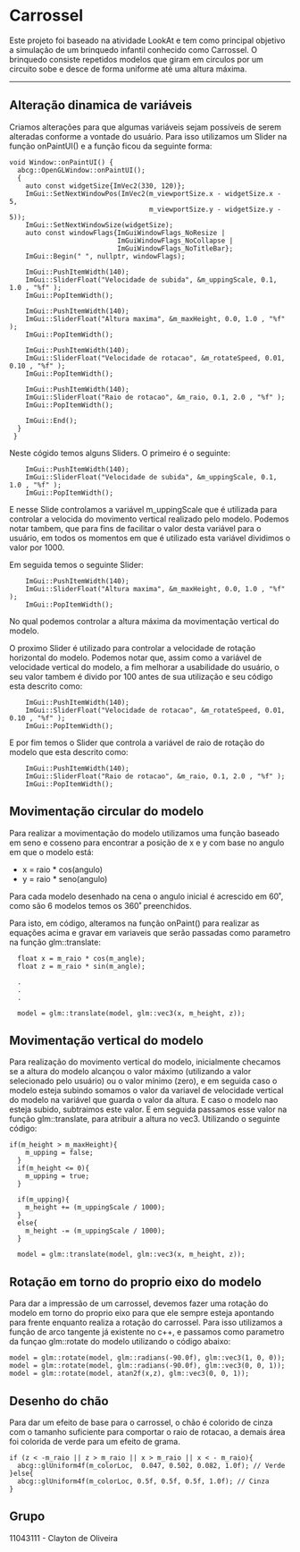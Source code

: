 # Carrossel

Este projeto foi baseado na atividade LookAt e tem como principal objetivo a simulação de um brinquedo infantil conhecido como Carrossel.
O brinquedo consiste repetidos modelos que giram em circulos por um circuito sobe e desce de forma uniforme até uma altura máxima.

***
## Alteração dinamica de variáveis

Criamos alterações para que algumas variáveis sejam possíveis de serem alteradas conforme a vontade do usuário. Para isso utilizamos um Slider na função onPaintUI() e a função ficou da seguinte forma:
```
void Window::onPaintUI() {
  abcg::OpenGLWindow::onPaintUI();
  {
    auto const widgetSize{ImVec2(330, 120)};
    ImGui::SetNextWindowPos(ImVec2(m_viewportSize.x - widgetSize.x - 5,
                                   m_viewportSize.y - widgetSize.y - 5));
    ImGui::SetNextWindowSize(widgetSize);
    auto const windowFlags{ImGuiWindowFlags_NoResize |
                           ImGuiWindowFlags_NoCollapse |
                           ImGuiWindowFlags_NoTitleBar};
    ImGui::Begin(" ", nullptr, windowFlags);

    ImGui::PushItemWidth(140);
    ImGui::SliderFloat("Velocidade de subida", &m_uppingScale, 0.1, 1.0 , "%f" );
    ImGui::PopItemWidth();

    ImGui::PushItemWidth(140);
    ImGui::SliderFloat("Altura maxima", &m_maxHeight, 0.0, 1.0 , "%f" );
    ImGui::PopItemWidth();

    ImGui::PushItemWidth(140);
    ImGui::SliderFloat("Velocidade de rotacao", &m_rotateSpeed, 0.01, 0.10 , "%f" );
    ImGui::PopItemWidth();

    ImGui::PushItemWidth(140);
    ImGui::SliderFloat("Raio de rotacao", &m_raio, 0.1, 2.0 , "%f" );
    ImGui::PopItemWidth();

    ImGui::End();
  }
 }
```

Neste cógido temos alguns Sliders. O primeiro é o seguinte:
```
    ImGui::PushItemWidth(140);
    ImGui::SliderFloat("Velocidade de subida", &m_uppingScale, 0.1, 1.0 , "%f" );
    ImGui::PopItemWidth();
```
E nesse Slide controlamos a variável m_uppingScale que é utilizada para controlar a velocida do movimento vertical realizado pelo modelo. Podemos notar tambem, que para fins de facilitar o valor desta variável para o usuário, em todos os momentos em que é utilizado esta variável dividimos o valor por 1000.

Em seguida temos o seguinte Slider:
```
    ImGui::PushItemWidth(140);
    ImGui::SliderFloat("Altura maxima", &m_maxHeight, 0.0, 1.0 , "%f" );
    ImGui::PopItemWidth();
```
No qual podemos controlar a altura máxima da movimentação vertical do modelo.

O proximo Slider é utilizado para controlar a velocidade de rotação horizontal do modelo. Podemos notar que, assim como a variável de velocidade vertical do modelo, a fim melhorar a usabilidade do usuário, o seu valor tambem é divido por 100 antes de sua utilização e seu código esta descrito como:

```
    ImGui::PushItemWidth(140);
    ImGui::SliderFloat("Velocidade de rotacao", &m_rotateSpeed, 0.01, 0.10 , "%f" );
    ImGui::PopItemWidth();
```

E por fim temos o Slider que controla a variável de raio de rotação do modelo que esta descrito como:

```
    ImGui::PushItemWidth(140);
    ImGui::SliderFloat("Raio de rotacao", &m_raio, 0.1, 2.0 , "%f" );
    ImGui::PopItemWidth();
```



## Movimentação circular do modelo

Para realizar a movimentação do modelo utilizamos uma função baseado em seno e cosseno para encontrar a posição de x e y com base no angulo em que o modelo está:

* x = raio * cos(angulo)
* y = raio * seno(angulo)

Para cada modelo desenhado na cena o angulo inicial é acrescido em 60˚, como são 6 modelos temos os 360˚ preenchidos.

Para isto, em código, alteramos na função onPaint() para realizar as equações acima e gravar em variaveis que serão passadas como parametro na função glm::translate:

```
  float x = m_raio * cos(m_angle);
  float z = m_raio * sin(m_angle);

  .
  .
  .

  model = glm::translate(model, glm::vec3(x, m_height, z));
  ```

## Movimentação vertical do modelo

Para realização do movimento vertical do modelo, inicialmente checamos se a altura do modelo alcançou o valor máximo (utilizando a valor selecionado pelo usuário) ou o valor mínimo (zero), e em seguida caso o modelo esteja subindo somamos o valor da variavel de velocidade vertical do modelo na variável que guarda o valor da altura. E caso o modelo nao esteja subido, subtraimos este valor. E em seguida passamos esse valor na função glm::translate, para atribuir a altura no vec3. Utilizando o seguinte código:

```
if(m_height > m_maxHeight){
    m_upping = false;
  }
  if(m_height <= 0){
    m_upping = true;
  }

  if(m_upping){
    m_height += (m_uppingScale / 1000);
  }
  else{
    m_height -= (m_uppingScale / 1000);
  }

  model = glm::translate(model, glm::vec3(x, m_height, z));

```

## Rotação em torno do proprio eixo do modelo

Para dar a impressão de um carrossel, devemos fazer uma rotação do modelo em torno do proprio eixo para que ele sempre esteja apontando para frente enquanto realiza a rotação do carrossel. Para isso utilizamos a função de arco tangente já existente no c++, e passamos como parametro da funçao glm::rotate do modelo utilizando o código abaixo:

```
model = glm::rotate(model, glm::radians(-90.0f), glm::vec3(1, 0, 0));
model = glm::rotate(model, glm::radians(-90.0f), glm::vec3(0, 0, 1));
model = glm::rotate(model, atan2f(x,z), glm::vec3(0, 0, 1));
```

## Desenho do chão

Para dar um efeito de base para o carrossel, o chão é colorido de cinza com o tamanho suficiente para comportar o raio de rotacao, a demais área foi colorida de verde para um efeito de grama.

```
if (z < -m_raio || z > m_raio || x > m_raio || x < - m_raio){
  abcg::glUniform4f(m_colorLoc,  0.047, 0.502, 0.082, 1.0f); // Verde
}else{
  abcg::glUniform4f(m_colorLoc, 0.5f, 0.5f, 0.5f, 1.0f); // Cinza
}
```


## Grupo

11043111 - Clayton de Oliveira
